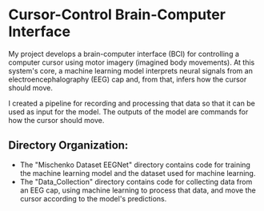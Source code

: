 # Cursor-Control Brain-Computer Interface
My project develops a brain-computer interface (BCI) for controlling a computer cursor using motor imagery (imagined body movements). At this system's core, a machine learning model interprets neural signals from an electroencephalography (EEG) cap and, from that, infers how the cursor should move. 

I created a pipeline for recording and processing that data so that it can be used as input for the model. The outputs of the model are commands for how the cursor should move. 

## Directory Organization:
- The "Mischenko Dataset EEGNet" directory contains code for training the machine learning model and the dataset used for machine learning.
- The "Data_Collection" directory contains code for collecting data from an EEG cap, using machine learning to process that data, and move the cursor according to the model's predictions.